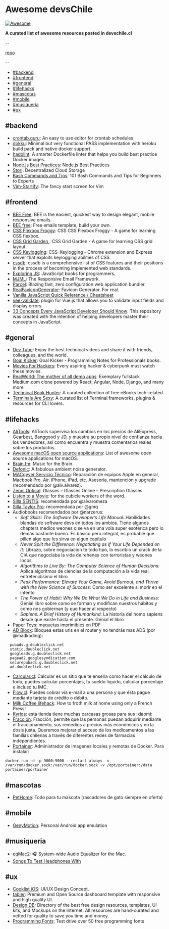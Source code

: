 # Awesome devsChile

[![Awesome](https://cdn.rawgit.com/sindresorhus/awesome/d7305f38d29fed78fa85652e3a63e154dd8e8829/media/badge.svg)](https://github.com/sindresorhus/awesome)

**A curated list of awesome resources posted in devschile.cl**

--

[repo](https://github.com/devschile/awesome-devschile/)

--

- [#backend](#backend)
- [#frontend](#frontend)
- [#general](#general)
- [#lifehacks](#lifehacks)
- [#mascotas](#mascotas)
- [#mobile](#mobile)
- [#musiqueria](#musiqueria)
- [#ux](#ux)

## #backend

- [crontab.guru](https://crontab.guru/): An easy to use editor for crontab schedules.
- [dokku](http://dokku.viewdocs.io/dokku/): Minimal but very functional PASS implementation with heroku build pack and native docker support.
- [hadolint](https://github.com/hadolint/hadolint): A smarter Dockerfile linter that helps you build best practice Docker images.
- [Node.js Best Practices](https://github.com/i0natan/nodebestpractices): Node.js Best Practices
- [Storj](https://storj.io/): Decentralized Cloud Storage
- [Bash Commands and Tips](https://dev.to/awwsmm/101-bash-commands-and-tips-for-beginners-to-experts-30je): 101 Bash Commands and Tips for Beginners to Experts
- [Vim-Startify](https://github.com/mhinz/vim-startify): The fancy start screen for Vim

## #frontend

- [BEE Free](https://beefree.io/): BEE is the easiest, quickest way to design elegant, mobile responsive emails.
- [BEE free](https://beefree.io/templates/): Free emails template, build your own.
- [CSS Flexbox Froggy](https://flexboxfroggy.com/): CSS CSS Flexbox Froggy - A game for learning CSS flexbox.
- [CSS Grid Garden ](https://cssgridgarden.com/): CSS Grid Garden - A game for learning CSS grid layout.
- [CSS Keylogging](https://github.com/maxchehab/CSS-Keylogging): CSS-Keylogging - Chrome extension and Express server that exploits keylogging abilities of CSS.
- [cssdb](https://jonathantneal.github.io/cssdb/): cssdb is a comprehensive list of CSS features and their positions in the process of becoming implemented web standards.
- [Exploring JS](http://exploringjs.com/): JavaScript books for programmers.
- [MJML](https://mjml.io/):  The Responsive Email Framework.
- [Parcel](https://parceljs.org/): Blazing fast, zero configuration web application bundler.
- [RealFaviconGenerator](https://realfavicongenerator.net/): Favicon Generator. For real.
- [Vanilla JavaScript Quick Reference / Cheatsheet](https://gist.github.com/thegitfather/9c9f1a927cd57df14a59c268f118ce86)
- [vee-validate](https://github.com/baianat/vee-validate): plugin for Vue.js that allows you to validate input fields and display errors.
- [33 Concepts Every JavaScript Developer Should Know](https://github.com/leonardomso/33-js-concepts): 
This repository was created with the intention of helping developers master their concepts in JavaScript.

## #general
- [Dev Tube](https://dev.tube/): Enjoy the best technical videos and share it with friends, colleagues, and the world.
- [Goal Kicker](http://goalkicker.com/): Goal Kicker - Programming Notes for Professionals books.
- [Movies For Hackers](https://hackermovie.club/): Every aspiring hacker & cyberpunk must watch these movies.
- [RealWorld: The mother of all demo apps](https://github.com/gothinkster/realworld): Exemplary fullstack Medium.com clone powered by React, Angular, Node, Django, and many more
- [Technical Book Hunter](https://github.com/TechBookHunter?tab=repositories): A curated collection of free eBooks tech-related.
- [Terminals Are Sexy](https://terminalsare.sexy/): A curated list of Terminal frameworks, plugins & resources for CLI lovers.

## #lifehacks

- [AliTools](https://alitools.io/): AliTools supervisa los cambios en los precios de AliExpress, Gearbest, Banggood y JD, y muestra su propio nivel de confianza hacia los vendedores, así como encuentra y muestra comentarios reales sobre los productos.
- [Awesome macOS open source applications](https://github.com/serhii-londar/open-source-mac-os-apps): List of awesome open source applications for macOS.
- [Brain.fm](https://www1.brain.fm/): Music for the Brain.
- [Defonic](http://defonic.com/): A fabulous ambient noise generator.
- [MACgyver Servicio Técnico](https://www.facebook.com/MacgyverST/): Reparación de equipos Apple en general, Macbook Pro, Air, iPhone, iPad, etc. Asesoría, mantención y upgrade (recomendado por @alv.alvarez).
- [Zenni Optical](http://www.zennioptical.com/): Glasses – Glasses Online – Prescription Glasses.
- [Listen to a Movie](http://listentoamovie.com/media/index.php): for the cubicle workers of the word.
- [Silla SENTIS](http://www.llusca.com/es/mobiliario/383-silla-sentis/): recomendada por @alvaromeza
- [Silla Taylor Pro](https://www.econosillas.cl/taylor-pro.html): recomendada por @gmq 
- Audiobooks recomendados por @narzerus:
  - *Soft Skills: The Software Developer’s Life Manual:* Habilidades blandas de software devs en todos los ambios. Tiene algunos chapters medios weones q se va en una vola super esotérica pero lo demás bastante bueno. Es básico pero integral, es probable que pillen algo que les sirva en algun capítulo
  - *Never Split the Difference: Negotiating as if Your Life Depended on It:* Librazo, sobre negociacion te todo tipo, lo escribió un crack de la CIA que negociaba la vida de rehenes con terroristas y weones locos
  - *Algorithms to Live By: The Computer Science of Human Decisions:* Aplica algorítmos de ciencias de la computación a la vida real, entretenidísimo el libro
  - *Peak Performance: Elevate Your Game, Avoid Burnout, and Thrive with the New Science of Success:* Como ser excelente si morir en el intento
  - *The Power of Habit: Why We Do What We Do in Life and Business:* Genial libro sobre como se forman y modifican nuestros hábitos y como nos gobiernan (y que hacer al respecto)
  - *Sapiens: A Brief History of Humankind:* La historia del homo sapiens desde que existe hasta el presente. Genial el libro
- [Paper Toys](https://papertoys.com/): maquetas imprimibles en PDF
- [AD Block](https://devschile.slack.com/archives/C0SN7UH97/p1541423040491000): Bloquea estas urls en el router y no tendrás mas ADS (por @madkoding):
```
  pubads.g.doubleclick.net
  static.doubleclick.net
  googleads.g.doubleclick.net
  pagead2.googlesyndication.com
  securepubads.g.doubleclick.net
  ad.doubleclick.net
```
- [Carcular.cl](https://www.calcular.cl/): Calcular es un sitio que te enseña como hacer el cálculo de todo, puedes calcular porcentajes, tu sueldo líquido, calcular porcentaje e incluso tu IMC.
- [Flow.cl](https://www.flow.cl): Puedes cobrar via e-mail a una persona y que ésta pague mediante tarjeta de crédito o débito.
- [Milk Coffee lifehack](https://www.instagram.com/p/BtgQNHWlsWK/): How to froth milk at home using only a French Press!
- [Kyrios](https://www.kyrios.cl/xiaomi/): esta tienda tiene muchas carcasas grosas para sus :xiaomi:
- [Fracción](https://fraccion.cl/): Fracción, permite que las personas puedan adquirir mediante el fraccionamiento, sus remedios a precios más económicos y en la dosis justa. Queremos mejorar el acceso de los medicamentos a las familias chilenas a través de diferentes redes de farmacias independientes.
- [Portainer](https://portainer.io/): Administrador de imagenes locales y remotas de Docker. Para instalar:
```
docker run -d -p 9000:9000 --restart always -v /var/run/docker.sock:/var/run/docker.sock -v /opt/portainer:/data portainer/portainer
```

## #mascotas
- [PetHome](https://www.pethomechile.cl/): Todo para tu mascota (rascadores de gato siempre en oferta)

## #mobile
- [GenyMotion](https://www.genymotion.com/fun-zone/): Personal Android app emulation

## #musiqueria
- [eqMac2](https://github.com/nodeful/eqMac2): :headphones: System-wide Audio Equalizer for the Mac.
- [Songs To Test Headphones With](https://open.spotify.com/user/spotify/playlist/37i9dQZF1DWZtZ8vUCzche?si=jAwVYwFxS1m1Njvo4vbUJw)

## #ux
- [Cooklist iOS](https://www.behance.net/gallery/59512423/Cooklist-iOS-UIUX-Design-Concept): UI/UX Design Concept.
- [tabler](https://tabler.github.io/): Premium and Open Source dashboard template with responsive and high quality UI.
- [Design DB](https://www.designdb.co/): Directory of the best free design resources, templates, UI kits, and Mockups on the Internet. All resources are hand-curated and vetted for quality to save you time and money.
- [Programming Fonts](http://app.programmingfonts.org): Test drive over 50 free programming fonts


